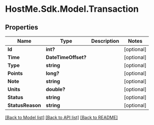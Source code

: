 # HostMe.Sdk.Model.Transaction
## Properties

Name | Type | Description | Notes
------------ | ------------- | ------------- | -------------
**Id** | **int?** |  | [optional] 
**Time** | **DateTimeOffset?** |  | [optional] 
**Type** | **string** |  | [optional] 
**Points** | **long?** |  | [optional] 
**Note** | **string** |  | [optional] 
**Units** | **double?** |  | [optional] 
**Status** | **string** |  | [optional] 
**StatusReason** | **string** |  | [optional] 

[[Back to Model list]](../README.md#documentation-for-models) [[Back to API list]](../README.md#documentation-for-api-endpoints) [[Back to README]](../README.md)

